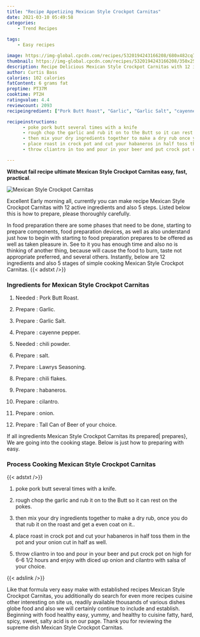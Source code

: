 ```yaml
---
title: "Recipe Appetizing Mexican Style Crockpot Carnitas"
date: 2021-03-10 05:49:58
categories:
    - Trend Recipes
    
tags:
    - Easy recipes

image: https://img-global.cpcdn.com/recipes/5320194243166208/680x482cq70/mexican-style-crockpot-carnitas-recipe-main-photo.jpg
thumbnail: https://img-global.cpcdn.com/recipes/5320194243166208/350x250cq70/mexican-style-crockpot-carnitas-recipe-main-photo.jpg
description: Recipe Delicious Mexican Style Crockpot Carnitas with 12 ingredients and 5 stages of easy cooking.
author: Curtis Bass
calories: 102 calories
fatContent: 6 grams fat
preptime: PT37M
cooktime: PT2H
ratingvalue: 4.4
reviewcount: 2093
recipeingredient: ["Pork Butt Roast", "Garlic", "Garlic Salt", "cayenne pepper", "chili powder", "salt", "Lawrys Seasoning", "chili flakes", "habaneros", "cilantro", "onion", "Tall Can of Beer of your choice"]

recipeinstructions: 
      - poke pork butt several times with a knife 
      - rough chop the garlic and rub it on to the Butt so it can rest on the pokes 
      - then mix your dry ingredients together to make a dry rub once you do that rub it on the roast and get a even coat on it 
      - place roast in crock pot and cut your habaneros in half toss them in the pot and your onion cut in half as well 
      - throw cliantro in too and pour in your beer and put crock pot on high for 66 12 hours and enjoy with diced up onion and cilantro with salsa of your choice

---
```




**Without fail recipe ultimate Mexican Style Crockpot Carnitas easy, fast, practical**. 


![Mexican Style Crockpot Carnitas](https://img-global.cpcdn.com/recipes/5320194243166208/680x482cq70/mexican-style-crockpot-carnitas-recipe-main-photo.jpg "Mexican Style Crockpot Carnitas")




Excellent Early morning all, currently you can make recipe Mexican Style Crockpot Carnitas with 12 active ingredients and also 5 steps. Listed below this is how to prepare, please thoroughly carefully.

In food preparation there are some phases that need to be done, starting to prepare components, food preparation devices, as well as also understand just how to begin with starting to food preparation prepares to be offered as well as taken pleasure in. See to it you has enough time and also no is thinking of another thing, because will cause the food to burn, taste not appropriate preferred, and several others. Instantly, below are 12 ingredients and also 5 stages of simple cooking Mexican Style Crockpot Carnitas.
{{< adstxt />}}

### Ingredients for Mexican Style Crockpot Carnitas


1. Needed  : Pork Butt Roast.

1. Prepare  : Garlic.

1. Prepare  : Garlic Salt.

1. Prepare  : cayenne pepper.

1. Needed  : chili powder.

1. Prepare  : salt.

1. Prepare  : Lawrys Seasoning.

1. Prepare  : chili flakes.

1. Prepare  : habaneros.

1. Prepare  : cilantro.

1. Prepare  : onion.

1. Prepare  : Tall Can of Beer of your choice.



If all ingredients Mexican Style Crockpot Carnitas its prepared| prepares}, We are going into the cooking stage. Below is just how to preparing with easy.

### Process Cooking Mexican Style Crockpot Carnitas

{{< adstxt />}}


1. poke pork butt several times with a knife.



1. rough chop the garlic and rub it on to the Butt so it can rest on the pokes.



1. then mix your dry ingredients together to make a dry rub, once you do that rub it on the roast and get a even coat on it..



1. place roast in crock pot and cut your habaneros in half toss them in the pot and your onion cut in half as well.



1. throw cliantro in too and pour in your beer and put crock pot on high for 6-6 1/2 hours and enjoy with diced up onion and cilantro with salsa of your choice.





{{< adslink />}}

Like that formula very easy make with established recipes Mexican Style Crockpot Carnitas, you additionally do search for even more recipes cuisine other interesting on site us, readily available thousands of various dishes globe food and also we will certainly continue to include and establish. Beginning with food healthy easy, yummy, and healthy to cuisine fatty, hard, spicy, sweet, salty acid is on our page. Thank you for reviewing the supreme dish Mexican Style Crockpot Carnitas.
